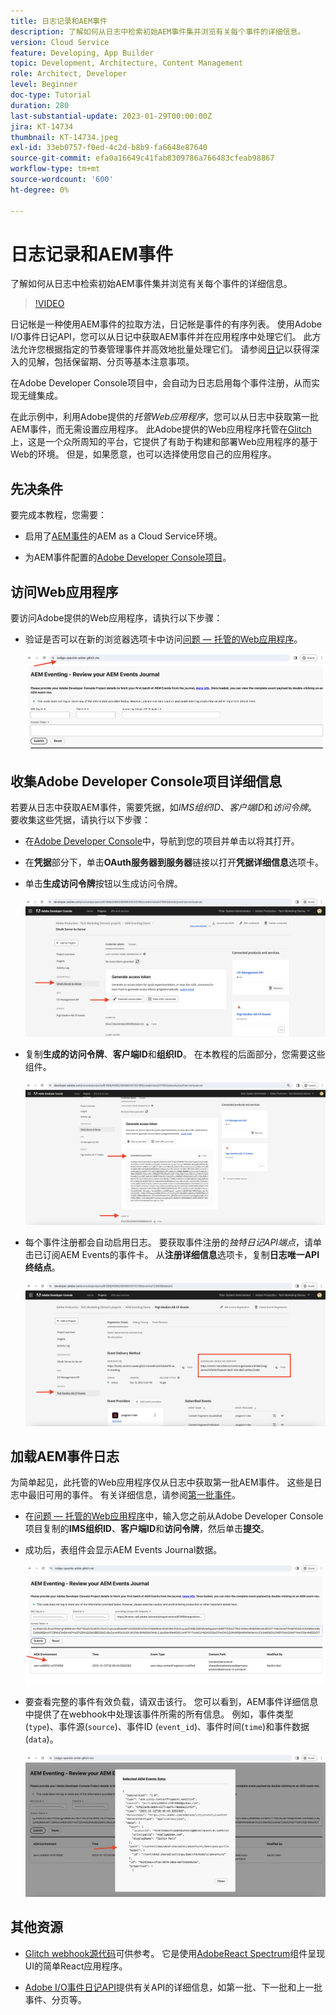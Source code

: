```yaml
---
title: 日志记录和AEM事件
description: 了解如何从日志中检索初始AEM事件集并浏览有关每个事件的详细信息。
version: Cloud Service
feature: Developing, App Builder
topic: Development, Architecture, Content Management
role: Architect, Developer
level: Beginner
doc-type: Tutorial
duration: 280
last-substantial-update: 2023-01-29T00:00:00Z
jira: KT-14734
thumbnail: KT-14734.jpeg
exl-id: 33eb0757-f0ed-4c2d-b8b9-fa6648e87640
source-git-commit: efa0a16649c41fab8309786a766483cfeab98867
workflow-type: tm+mt
source-wordcount: '600'
ht-degree: 0%

---
```


# 日志记录和AEM事件

了解如何从日志中检索初始AEM事件集并浏览有关每个事件的详细信息。

>[!VIDEO](https://video.tv.adobe.com/v/3427052?quality=12&learn=on)

日记帐是一种使用AEM事件的拉取方法，日记帐是事件的有序列表。 使用Adobe I/O事件日记API，您可以从日记中获取AEM事件并在应用程序中处理它们。 此方法允许您根据指定的节奏管理事件并高效地批量处理它们。 请参阅[日记](https://developer.adobe.com/events/docs/guides/journaling_intro/)以获得深入的见解，包括保留期、分页等基本注意事项。

在Adobe Developer Console项目中，会自动为日志启用每个事件注册，从而实现无缝集成。

在此示例中，利用Adobe提供的&#x200B;_托管Web应用程序_，您可以从日志中获取第一批AEM事件，而无需设置应用程序。 此Adobe提供的Web应用程序托管在[Glitch](https://glitch.com/)上，这是一个众所周知的平台，它提供了有助于构建和部署Web应用程序的基于Web的环境。 但是，如果愿意，也可以选择使用您自己的应用程序。

## 先决条件

要完成本教程，您需要：

- 启用了[AEM事件](https://developer.adobe.com/experience-cloud/experience-manager-apis/guides/events/#enable-aem-events-on-your-aem-cloud-service-environment)的AEM as a Cloud Service环境。

- 为AEM事件配置的[Adobe Developer Console项目](https://developer.adobe.com/experience-cloud/experience-manager-apis/guides/events/#how-to-subscribe-to-aem-events-in-the-adobe-developer-console)。

## 访问Web应用程序

要访问Adobe提供的Web应用程序，请执行以下步骤：

- 验证是否可以在新的浏览器选项卡中访问[问题 — 托管的Web应用程序](https://indigo-speckle-antler.glitch.me/)。

  ![问题 — 托管的Web应用程序](../assets/examples/journaling/glitch-hosted-web-application.png)

## 收集Adobe Developer Console项目详细信息

若要从日志中获取AEM事件，需要凭据，如&#x200B;_IMS组织ID_、_客户端ID_&#x200B;和&#x200B;_访问令牌_。 要收集这些凭据，请执行以下步骤：

- 在[Adobe Developer Console](https://developer.adobe.com)中，导航到您的项目并单击以将其打开。

- 在&#x200B;**凭据**&#x200B;部分下，单击&#x200B;**OAuth服务器到服务器**&#x200B;链接以打开&#x200B;**凭据详细信息**&#x200B;选项卡。

- 单击&#x200B;**生成访问令牌**&#x200B;按钮以生成访问令牌。

  ![Adobe Developer Console项目生成访问令牌](../assets/examples/journaling/adobe-developer-console-project-generate-access-token.png)

- 复制&#x200B;**生成的访问令牌**、**客户端ID**&#x200B;和&#x200B;**组织ID**。 在本教程的后面部分，您需要这些组件。

  ![Adobe Developer Console项目复制凭据](../assets/examples/journaling/adobe-developer-console-project-copy-credentials.png)

- 每个事件注册都会自动启用日志。 要获取事件注册的&#x200B;_独特日记API端点_，请单击已订阅AEM Events的事件卡。 从&#x200B;**注册详细信息**&#x200B;选项卡，复制&#x200B;**日志唯一API终结点**。

  ![Adobe Developer Console项目活动信息卡](../assets/examples/journaling/adobe-developer-console-project-events-card.png)

## 加载AEM事件日志

为简单起见，此托管的Web应用程序仅从日志中获取第一批AEM事件。 这些是日志中最旧可用的事件。 有关详细信息，请参阅[第一批事件](https://developer.adobe.com/events/docs/guides/api/journaling_api/#fetching-your-first-batch-of-events-from-the-journal)。

- 在[问题 — 托管的Web应用程序](https://indigo-speckle-antler.glitch.me/)中，输入您之前从Adobe Developer Console项目复制的&#x200B;**IMS组织ID**、**客户端ID**&#x200B;和&#x200B;**访问令牌**，然后单击&#x200B;**提交**。

- 成功后，表组件会显示AEM Events Journal数据。

  ![AEM事件日志数据](../assets/examples/journaling/load-journal.png)

- 要查看完整的事件有效负载，请双击该行。 您可以看到，AEM事件详细信息中提供了在webhook中处理该事件所需的所有信息。 例如，事件类型(`type`)、事件源(`source`)、事件ID (`event_id`)、事件时间(`time`)和事件数据(`data`)。

  ![完成AEM事件有效负载](../assets/examples/journaling/complete-journal-data.png)

## 其他资源

- [Glitch webhook源代码](https://glitch.com/edit/#!/indigo-speckle-antler)可供参考。 它是使用[AdobeReact Spectrum](https://react-spectrum.adobe.com/react-spectrum/index.html)组件呈现UI的简单React应用程序。

- [Adobe I/O事件日记API](https://developer.adobe.com/events/docs/guides/api/journaling_api/)提供有关API的详细信息，如第一批、下一批和上一批事件、分页等。

